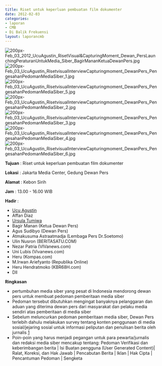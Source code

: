 ```yaml
---
title: Riset untuk keperluan pembuatan film dokumenter
date: 2012-02-03
categories:
- laporan
- CMB
- Di Balik Frekuensi
layout: laporancmb
---
```


![200px-Feb_03_2012_UcuAgustin_RisetVisual&CapturingMoment_Dewan_PersLaunchingPeraturanUntukMedia_Siber_BagirMananKetuaDewanPers.jpg](/uploads/200px-Feb_03_2012_UcuAgustin_RisetVisual&CapturingMoment_Dewan_PersLaunchingPeraturanUntukMedia_Siber_BagirMananKetuaDewanPers.jpg)
![200px-Feb_03_UcuAgustin_RisetvisualInterviewCapturingmoment_DewanPers_PengesahanPedomanMediaSiber_1.jpg](/uploads/200px-Feb_03_UcuAgustin_RisetvisualInterviewCapturingmoment_DewanPers_PengesahanPedomanMediaSiber_1.jpg)
![200px-Feb_03_UcuAgustin_RisetvisualInterviewCapturingmoment_DewanPers_PengesahanPedomanMediaSiber_5.jpg](/uploads/200px-Feb_03_UcuAgustin_RisetvisualInterviewCapturingmoment_DewanPers_PengesahanPedomanMediaSiber_5.jpg)
![200px-Feb_03_UcuAgustin_RisetvisualInterviewCapturingmoment_DewanPers_PengesahanPedomanMediaSiber_2.jpg](/uploads/200px-Feb_03_UcuAgustin_RisetvisualInterviewCapturingmoment_DewanPers_PengesahanPedomanMediaSiber_2.jpg)
![200px-Feb_03_UcuAgustin_RisetvisualInterviewCapturingmoment_DewanPers_PengesahanPedomanMediaSiber_3.jpg](/uploads/200px-Feb_03_UcuAgustin_RisetvisualInterviewCapturingmoment_DewanPers_PengesahanPedomanMediaSiber_3.jpg)
![200px-Feb_03_UcuAgustin_RisetvisualInterviewCapturingmoment_DewanPers_PengesahanPedomanMediaSiber_4.jpg](/uploads/200px-Feb_03_UcuAgustin_RisetvisualInterviewCapturingmoment_DewanPers_PengesahanPedomanMediaSiber_4.jpg)
![200px-Feb_03_UcuAgustin_RisetvisualInterviewCapturingmoment_DewanPers_PengesahanPedomanMediaSiber_6.jpg](/uploads/200px-Feb_03_UcuAgustin_RisetvisualInterviewCapturingmoment_DewanPers_PengesahanPedomanMediaSiber_6.jpg)


**Tujuan** : Riset untuk keperluan pembuatan film dokumenter

**Lokasi** : Jakarta Media Center, Gedung Dewan Pers 

**Alamat** : Kebon Sirih 

**Jam** : 13.00 - 16.00 WIB 

**Hadir** :
* [Ucu Agustin](http://wiki.ciptamedia.org/wiki/Ucu_Agustin)
*  Affan Diaz
* [Ursula Tumiwa](http://wiki.ciptamedia.org/wiki/Ursula_Tumiwa) 
* Bagir Manan (Ketua Dewan Pers)
* Agus Sudibyo (Dewan Pers)
* Atmakusuma Astraatmadja (Lembaga Pers Dr.Soetomo)
* Ulin Nusron (BERITASATU.COM)
* Nezar Patria (VIVanews.com)
* Uni Lubis (Vivanews.com)
* Heru (Kompas.com)
* M.Irwan Ariefyanto (Republika Online)
* Heru Hendratmoko (KBR68H.com)
* Dll

**Ringkasan** 
* pertumbuhan media siber yang pesat di Indonesia mendorong dewan pers untuk membuat pedoman pemberitaan media siber
* Pedoman tersebut dibutuhkan mengingat banyaknya pelanggaran dan aduan yang diterima dewan pers dari masyarakat dan pelaku media sendiri atas pemberitaan di media siber 
* Sebelum meluncurkan pedoman pemberitaan media siber, Dewan Pers terlebih dahulu melakukan survey tentang konten penggunaan di media sosial/jejaring sosial untuk informasi peliputan dan penulisan berita oleh jurnalis [1](http://dewanpers.or.id/kegiatan/berita/890-survei-dewan-pers)
* Poin-poin yang harus menjadi pegangan untuk para pewarta/jurnalis dan redaksi media siber mencakup tentang: Pedoman Verifikasi dan keberimbangan berita | Isi Buatan pengguna (User Generated Content)| Ralat, Koreksi, dan Hak Jawab | Pencabutan Berita | Iklan | Hak Cipta | Pencantuman Pedoman | Sengketa
